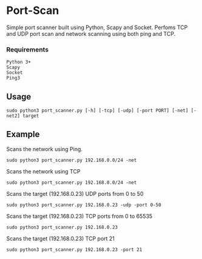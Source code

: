 # Port-Scan
Simple port scanner built using Python, Scapy and Socket. Perfoms TCP and UDP port scan and network scanning using both ping and TCP.

### Requirements

	Python 3+
	Scapy
	Socket
	Ping3

## Usage

	sudo python3 port_scanner.py [-h] [-tcp] [-udp] [-port PORT] [-net] [-net2] target
	
## Example

Scans the network using Ping.
	
	sudo python3 port_scanner.py 192.168.0.0/24 -net



Scans the network using TCP
	
	sudo python3 port_scanner.py 192.168.0.0/24 -net


Scans the target (192.168.0.23) UDP ports from 0 to 50
	
	sudo python3 port_scanner.py 192.168.0.23 -udp -port 0-50


Scans the target (192.168.0.23) TCP ports from 0 to 65535

	sudo python3 port_scanner.py 192.168.0.23



Scans the target (192.168.0.23) TCP port 21

	sudo python3 port_scanner.py 192.168.0.23 -port 21
